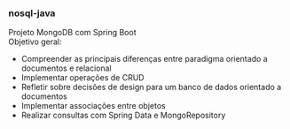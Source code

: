 ### nosql-java

 Projeto MongoDB com Spring Boot  
Objetivo geral:  
- Compreender as principais diferenças entre paradigma orientado a documentos e relacional  
- Implementar operações de CRUD  
- Refletir sobre decisões de design para um banco de dados orientado a documentos  
- Implementar associações entre objetos  
- Realizar consultas com Spring Data e MongoRepository  
